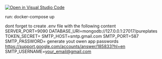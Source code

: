 [![Open in Visual Studio Code](https://classroom.github.com/assets/open-in-vscode-718a45dd9cf7e7f842a935f5ebbe5719a5e09af4491e668f4dbf3b35d5cca122.svg)](https://classroom.github.com/online_ide?assignment_repo_id=11279931&assignment_repo_type=AssignmentRepo)

run:
docker-compose up

dont forget to create .env file with the following content
SERVER_PORT=9090
DATABASE_URI=mongodb://127.0.0.1:27017/pureplates
TOKEN_SECRET=<RANDOM STRING>
SMTP_HOST=smtp.gmail.com
SMTP_PORT=587
SMTP_PASSWORD= generate yout owen app passwords https://support.google.com/accounts/answer/185833?hl=en
SMTP_USERNAME=<your_email@gmail.com>